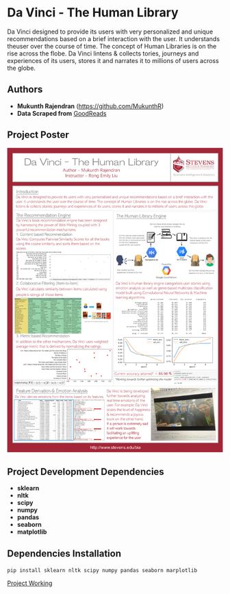 # Da Vinci - The Human Library
Da Vinci designed to provide its users with very personalized and unique recommendations based on a brief interaction with the user. It understands theuser over the course of time. The concept of Human Libraries is on the rise across the flobe. Da Vinci lintens & collects tories, journeys and experiences of its users, stores it and narrates it to millions of users across the globe.

## Authors

* **Mukunth Rajendran** 
(https://github.com/MukunthR)
* **Data Scraped from**
[GoodReads](https://www.goodreads.com)

## Project Poster
![Image description](./Da_vinci_poster.png)

## Project Development Dependencies
* **sklearn**
* **nltk**
* **scipy**
* **numpy**
* **pandas**
* **seaborn**
* **matplotlib**

## Dependencies Installation
`pip install sklearn nltk scipy numpy pandas seaborn marplotlib`


[Project Working](https://www.youtube.com/watch?v=922gBR8Vwg8)

  
